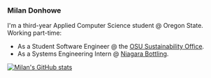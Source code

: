 ### Milan Donhowe

I'm a third-year Applied Computer Science student @ Oregon State.  Working part-time:
- As a Student Software Engineer @ the [OSU Sustainability Office](https://github.com/OSU-Sustainability-Office).
- As a Systems Engineering Intern @ [Niagara Bottling](https://www.niagarawater.com/).



[![Milan's GitHub stats](https://github-readme-stats.vercel.app/api?username=MilanDonhowe&show_icons=true&theme=gruvbox)](https://github.com/anuraghazra/github-readme-stats)



<!--
**MilanDonhowe/MilanDonhowe** is a ✨ _special_ ✨ repository because its `README.md` (this file) appears on your GitHub profile.

Here are some ideas to get you started:

- 🔭 I’m currently working on ...
- 🌱 I’m currently learning ...
- 👯 I’m looking to collaborate on ...
- 🤔 I’m looking for help with ...
- 💬 Ask me about ...
- 📫 How to reach me: ...
- 😄 Pronouns: ...
- ⚡ Fun fact: ...
-->
